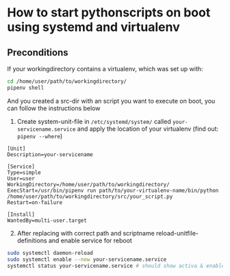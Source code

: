 # How to start pythonscripts on boot using systemd and virtualenv

## Preconditions
If your workingdirectory contains a virtualenv, which was set up with:

```bash 
cd /home/user/path/to/workingdirectory/
pipenv shell
```

And you created a src-dir with an script you want to execute on boot, you can follow the instructions below

1. Create system-unit-file in `/etc/systemd/system/` called `your-servicename.service` and apply the location of your virtualenv (find out: `pipenv --where`)

```
[Unit]
Description=your-servicename

[Service]
Type=simple
User=user
WorkingDirectory=/home/user/path/to/workingdirectory/
ExecStart=/usr/bin/pipenv run path/to/your-virtualenv-name/bin/python /home/user/path/to/workingdirectory/src/your_script.py
Restart=on-failure

[Install]
WantedBy=multi-user.target
```

2. After replacing with correct path and scriptname reload-unitfile-definitions and enable service for reboot
```bash
sudo systemctl daemon-reload 
sudo systemctl enable --now your-servicename.service
systemctl status your-servicename.service # should show activa & enabled
```
